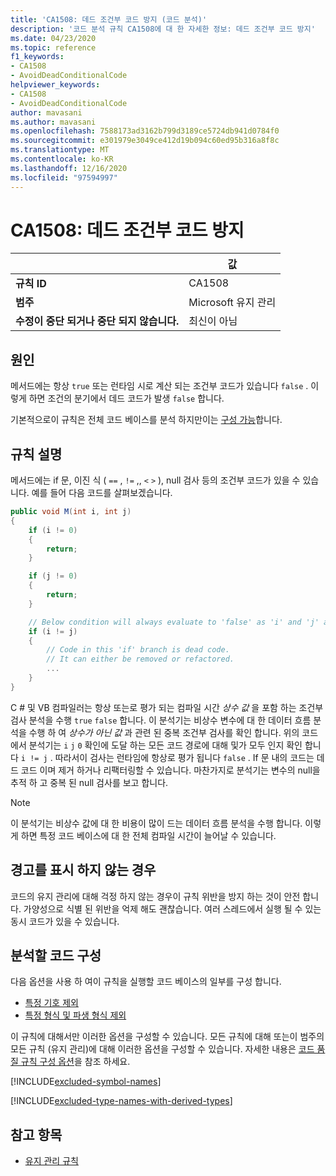 ```yaml
---
title: 'CA1508: 데드 조건부 코드 방지 (코드 분석)'
description: '코드 분석 규칙 CA1508에 대 한 자세한 정보: 데드 조건부 코드 방지'
ms.date: 04/23/2020
ms.topic: reference
f1_keywords:
- CA1508
- AvoidDeadConditionalCode
helpviewer_keywords:
- CA1508
- AvoidDeadConditionalCode
author: mavasani
ms.author: mavasani
ms.openlocfilehash: 7588173ad3162b799d3189ce5724db941d0784f0
ms.sourcegitcommit: e301979e3049ce412d19b094c60ed95b316a8f8c
ms.translationtype: MT
ms.contentlocale: ko-KR
ms.lasthandoff: 12/16/2020
ms.locfileid: "97594997"
---
```

# <a name="ca1508-avoid-dead-conditional-code"></a>CA1508: 데드 조건부 코드 방지

| | 값 |
|-|-|
| **규칙 ID** |CA1508|
| **범주** |Microsoft 유지 관리|
| **수정이 중단 되거나 중단 되지 않습니다.** |최신이 아님|

## <a name="cause"></a>원인

메서드에는 항상 `true` 또는 런타임 시로 계산 되는 조건부 코드가 있습니다 `false` . 이렇게 하면 조건의 분기에서 데드 코드가 발생 `false` 합니다.

기본적으로이 규칙은 전체 코드 베이스를 분석 하지만이는 [구성 가능](#configure-code-to-analyze)합니다.

## <a name="rule-description"></a>규칙 설명

메서드에는 if 문, 이진 식 ( `==` , `!=` ,, `<` `>` ), null 검사 등의 조건부 코드가 있을 수 있습니다. 예를 들어 다음 코드를 살펴보겠습니다.

```csharp
public void M(int i, int j)
{
    if (i != 0)
    {
        return;
    }

    if (j != 0)
    {
        return;
    }

    // Below condition will always evaluate to 'false' as 'i' and 'j' are both '0' here.
    if (i != j)
    {
        // Code in this 'if' branch is dead code.
        // It can either be removed or refactored.
        ...
    }
}
```

C # 및 VB 컴파일러는 항상 또는로 평가 되는 컴파일 시간 _상수 값_ 을 포함 하는 조건부 검사 분석을 수행 `true` `false` 합니다. 이 분석기는 비상수 변수에 대 한 데이터 흐름 분석을 수행 하 여 _상수가 아닌 값_ 과 관련 된 중복 조건부 검사를 확인 합니다. 위의 코드에서 분석기는 `i` `j` `0` 확인에 도달 하는 모든 코드 경로에 대해 및가 모두 인지 확인 합니다 `i != j` . 따라서이 검사는 런타임에 항상로 평가 됩니다 `false` . If 문 내의 코드는 데드 코드 이며 제거 하거나 리팩터링할 수 있습니다. 마찬가지로 분석기는 변수의 null을 추적 하 고 중복 된 null 검사를 보고 합니다.

> [!NOTE]
> 이 분석기는 비상수 값에 대 한 비용이 많이 드는 데이터 흐름 분석을 수행 합니다. 이렇게 하면 특정 코드 베이스에 대 한 전체 컴파일 시간이 늘어날 수 있습니다.

## <a name="when-to-suppress-warnings"></a>경고를 표시 하지 않는 경우

코드의 유지 관리에 대해 걱정 하지 않는 경우이 규칙 위반을 방지 하는 것이 안전 합니다. 가양성으로 식별 된 위반을 억제 해도 괜찮습니다. 여러 스레드에서 실행 될 수 있는 동시 코드가 있을 수 있습니다.

## <a name="configure-code-to-analyze"></a>분석할 코드 구성

다음 옵션을 사용 하 여이 규칙을 실행할 코드 베이스의 일부를 구성 합니다.

- [특정 기호 제외](#exclude-specific-symbols)
- [특정 형식 및 파생 형식 제외](#exclude-specific-types-and-their-derived-types)

이 규칙에 대해서만 이러한 옵션을 구성할 수 있습니다. 모든 규칙에 대해 또는이 범주의 모든 규칙 (유지 관리)에 대해 이러한 옵션을 구성할 수 있습니다. 자세한 내용은 [코드 품질 규칙 구성 옵션](../code-quality-rule-options.md)을 참조 하세요.

[!INCLUDE[excluded-symbol-names](~/includes/code-analysis/excluded-symbol-names.md)]

[!INCLUDE[excluded-type-names-with-derived-types](~/includes/code-analysis/excluded-type-names-with-derived-types.md)]

## <a name="see-also"></a>참고 항목

- [유지 관리 규칙](maintainability-warnings.md)

